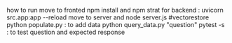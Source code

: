 how to run 
move to fronted npm install and npm strat
for backend : uvicorn src.app:app --reload
move to server and node server.js
#vectorestore
python populate.py : to add data
python query_data.py "question"
pytest -s : to test question and expected response